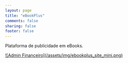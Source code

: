 ```yaml
---
layout: page
title: "eBookPlus"
comments: false
sharing: false
footer: false
---
```


Plataforma de publicidade em eBooks.

<a href="/assets/img/ebookplus_site.png">
  ![Admin Financeiro](/assets/img/ebookplus_site_mini.png)
</a>